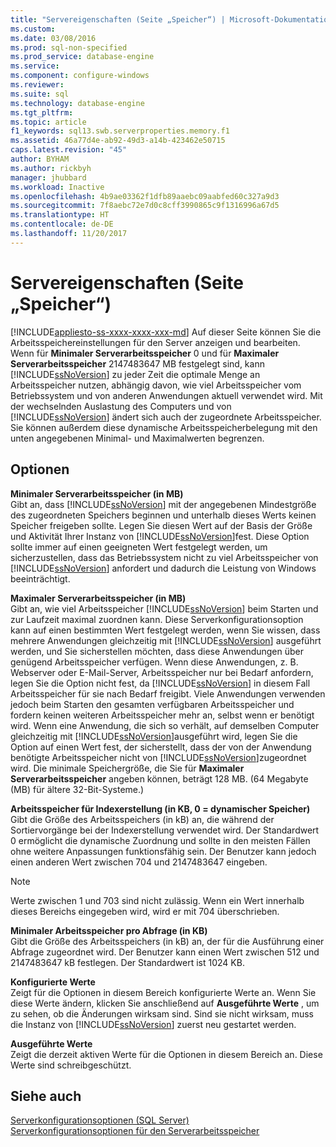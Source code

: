 ```yaml
---
title: "Servereigenschaften (Seite „Speicher“) | Microsoft-Dokumentation"
ms.custom: 
ms.date: 03/08/2016
ms.prod: sql-non-specified
ms.prod_service: database-engine
ms.service: 
ms.component: configure-windows
ms.reviewer: 
ms.suite: sql
ms.technology: database-engine
ms.tgt_pltfrm: 
ms.topic: article
f1_keywords: sql13.swb.serverproperties.memory.f1
ms.assetid: 46a77d4e-ab92-49d3-a14b-423462e50715
caps.latest.revision: "45"
author: BYHAM
ms.author: rickbyh
manager: jhubbard
ms.workload: Inactive
ms.openlocfilehash: 4b9ae03362f1dfb89aaebc09aabfed60c327a9d3
ms.sourcegitcommit: 7f8aebc72e7d0c8cff3990865c9f1316996a67d5
ms.translationtype: HT
ms.contentlocale: de-DE
ms.lasthandoff: 11/20/2017
---
```

# <a name="server-properties---memory-page"></a>Servereigenschaften (Seite „Speicher“)
[!INCLUDE[appliesto-ss-xxxx-xxxx-xxx-md](../../includes/appliesto-ss-xxxx-xxxx-xxx-md.md)] Auf dieser Seite können Sie die Arbeitsspeichereinstellungen für den Server anzeigen und bearbeiten. Wenn für **Minimaler Serverarbeitsspeicher** 0 und für **Maximaler Serverarbeitsspeicher** 2147483647 MB festgelegt sind, kann [!INCLUDE[ssNoVersion](../../includes/ssnoversion-md.md)] zu jeder Zeit die optimale Menge an Arbeitsspeicher nutzen, abhängig davon, wie viel Arbeitsspeicher vom Betriebssystem und von anderen Anwendungen aktuell verwendet wird. Mit der wechselnden Auslastung des Computers und von [!INCLUDE[ssNoVersion](../../includes/ssnoversion-md.md)] ändert sich auch der zugeordnete Arbeitsspeicher. Sie können außerdem diese dynamische Arbeitsspeicherbelegung mit den unten angegebenen Minimal- und Maximalwerten begrenzen.  
  
## <a name="options"></a>Optionen  
 **Minimaler Serverarbeitsspeicher (in MB)**  
 Gibt an, dass [!INCLUDE[ssNoVersion](../../includes/ssnoversion-md.md)] mit der angegebenen Mindestgröße des zugeordneten Speichers beginnen und unterhalb dieses Werts keinen Speicher freigeben sollte. Legen Sie diesen Wert auf der Basis der Größe und Aktivität Ihrer Instanz von [!INCLUDE[ssNoVersion](../../includes/ssnoversion-md.md)]fest. Diese Option sollte immer auf einen geeigneten Wert festgelegt werden, um sicherzustellen, dass das Betriebssystem nicht zu viel Arbeitsspeicher von [!INCLUDE[ssNoVersion](../../includes/ssnoversion-md.md)] anfordert und dadurch die Leistung von Windows beeinträchtigt.  
  
 **Maximaler Serverarbeitsspeicher (in MB)**  
 Gibt an, wie viel Arbeitsspeicher [!INCLUDE[ssNoVersion](../../includes/ssnoversion-md.md)] beim Starten und zur Laufzeit maximal zuordnen kann. Diese Serverkonfigurationsoption kann auf einen bestimmten Wert festgelegt werden, wenn Sie wissen, dass mehrere Anwendungen gleichzeitig mit [!INCLUDE[ssNoVersion](../../includes/ssnoversion-md.md)] ausgeführt werden, und Sie sicherstellen möchten, dass diese Anwendungen über genügend Arbeitsspeicher verfügen. Wenn diese Anwendungen, z. B. Webserver oder E-Mail-Server, Arbeitsspeicher nur bei Bedarf anfordern, legen Sie die Option nicht fest, da [!INCLUDE[ssNoVersion](../../includes/ssnoversion-md.md)] in diesem Fall Arbeitsspeicher für sie nach Bedarf freigibt. Viele Anwendungen verwenden jedoch beim Starten den gesamten verfügbaren Arbeitsspeicher und fordern keinen weiteren Arbeitsspeicher mehr an, selbst wenn er benötigt wird. Wenn eine Anwendung, die sich so verhält, auf demselben Computer gleichzeitig mit [!INCLUDE[ssNoVersion](../../includes/ssnoversion-md.md)]ausgeführt wird, legen Sie die Option auf einen Wert fest, der sicherstellt, dass der von der Anwendung benötigte Arbeitsspeicher nicht von [!INCLUDE[ssNoVersion](../../includes/ssnoversion-md.md)]zugeordnet wird. Die minimale Speichergröße, die Sie für **Maximaler Serverarbeitsspeicher** angeben können, beträgt 128 MB. (64 Megabyte (MB) für ältere 32-Bit-Systeme.)  
  
 **Arbeitsspeicher für Indexerstellung (in KB, 0 = dynamischer Speicher)**  
 Gibt die Größe des Arbeitsspeichers (in kB) an, die während der Sortiervorgänge bei der Indexerstellung verwendet wird. Der Standardwert 0 ermöglicht die dynamische Zuordnung und sollte in den meisten Fällen ohne weitere Anpassungen funktionsfähig sein. Der Benutzer kann jedoch einen anderen Wert zwischen 704 und 2147483647 eingeben.  
  
> [!NOTE]  
>  Werte zwischen 1 und 703 sind nicht zulässig. Wenn ein Wert innerhalb dieses Bereichs eingegeben wird, wird er mit 704 überschrieben.  
  
 **Minimaler Arbeitsspeicher pro Abfrage (in KB)**  
 Gibt die Größe des Arbeitsspeichers (in kB) an, der für die Ausführung einer Abfrage zugeordnet wird. Der Benutzer kann einen Wert zwischen 512 und 2147483647 kB festlegen. Der Standardwert ist 1024 KB.  
  
 **Konfigurierte Werte**  
 Zeigt für die Optionen in diesem Bereich konfigurierte Werte an. Wenn Sie diese Werte ändern, klicken Sie anschließend auf **Ausgeführte Werte** , um zu sehen, ob die Änderungen wirksam sind. Sind sie nicht wirksam, muss die Instanz von [!INCLUDE[ssNoVersion](../../includes/ssnoversion-md.md)] zuerst neu gestartet werden.  
  
 **Ausgeführte Werte**  
 Zeigt die derzeit aktiven Werte für die Optionen in diesem Bereich an. Diese Werte sind schreibgeschützt.  
  
## <a name="see-also"></a>Siehe auch  
 [Serverkonfigurationsoptionen &#40;SQL Server&#41;](../../database-engine/configure-windows/server-configuration-options-sql-server.md)   
 [Serverkonfigurationsoptionen für den Serverarbeitsspeicher](../../database-engine/configure-windows/server-memory-server-configuration-options.md)  
  
  
